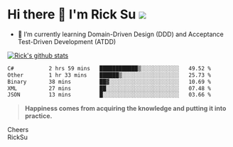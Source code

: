 # Hi there 👋 I'm Rick Su ![](https://komarev.com/ghpvc/?username=ricksu978)
<!--
**ricksu978/ricksu978** is a ✨ _special_ ✨ repository because its `README.md` (this file) appears on your GitHub profile.

Here are some ideas to get you started:

- 🔭 I’m currently working on ...
-->
- 🌱 I’m currently learning Domain-Driven Design (DDD) and Acceptance Test-Driven Development (ATDD)
<!--
- 👯 I’m looking to collaborate on ...
- 🤔 I’m looking for help with ...
- 💬 Ask me about ...
- 📫 How to reach me: ...
- 😄 Pronouns: ...
- ⚡ Fun fact: ...
-->
[![Rick's github stats](https://github-readme-stats.vercel.app/api?username=ricksu978&theme=dark)](https://github.com/ricksu978/ricksu978)

<!--START_SECTION:waka-->

```txt
C#           2 hrs 59 mins   ████████████▒░░░░░░░░░░░░   49.52 %
Other        1 hr 33 mins    ██████▒░░░░░░░░░░░░░░░░░░   25.73 %
Binary       38 mins         ██▓░░░░░░░░░░░░░░░░░░░░░░   10.69 %
XML          27 mins         ██░░░░░░░░░░░░░░░░░░░░░░░   07.48 %
JSON         13 mins         █░░░░░░░░░░░░░░░░░░░░░░░░   03.66 %
```

<!--END_SECTION:waka-->

> **Happiness comes from acquiring the knowledge and putting it into practice.**

Cheers  
RickSu 

